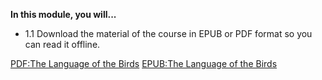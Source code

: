 **In this module, you will...**

- 1.1 Download the material of the course in EPUB or PDF format so you can read it offline.

[PDF:The Language of the Birds](/05-READY_TO_DOWNLOAD/Language%20of%20the%20Birds,%20The%20-%20Marta%20Jiménez.pdf)
[EPUB:The Language of the Birds](/05-READY_TO_DOWNLOAD/Language_of_birds_epub/dist/milibro.epub)